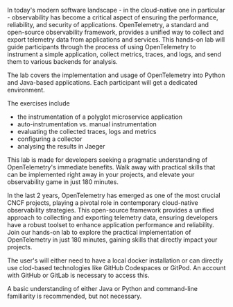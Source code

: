 In today's modern software landscape - in the cloud-native one in particular - observability has become a critical aspect of ensuring the performance, reliability, and security of applications. OpenTelemetry, a standard and open-source observability framework, provides a unified way to collect and export telemetry data from applications and services. This hands-on lab will guide participants through the process of using OpenTelemetry to instrument a simple application, collect metrics, traces, and logs, and send them to various backends for analysis.

The lab covers the implementation and usage of OpenTelemetry into Python and Java-based applications. Each participant will get a dedicated environment.



The exercises include



- the instrumentation of a polyglot microservice application
- auto-instrumentation vs. manual instrumentation
- evaluating the collected traces, logs and metrics
- configuring a collector
- analysing the results in Jaeger


This lab is made for developers seeking a pragmatic understanding of OpenTelemetry's immediate benefits. Walk away with practical skills that can be implemented right away in your projects, and elevate your observability game in just 180 minutes.

In the last 2 years, OpenTelemetry has emerged as one of the most crucial CNCF projects, playing a pivotal role in contemporary cloud-native observability strategies. This open-source framework provides a unified approach to collecting and exporting telemetry data, ensuring developers have a robust toolset to enhance application performance and reliability. Join our hands-on lab to explore the practical implementation of OpenTelemetry in just 180 minutes, gaining skills that directly impact your projects.

The user's will either need to have a local docker installation or can directly use clod-based technologies like GitHub Codespaces or GitPod. An account with GitHub or GitLab is necessary to access this.

A basic understanding of either Java or Python and command-line familiarity is recommended, but not necessary.
